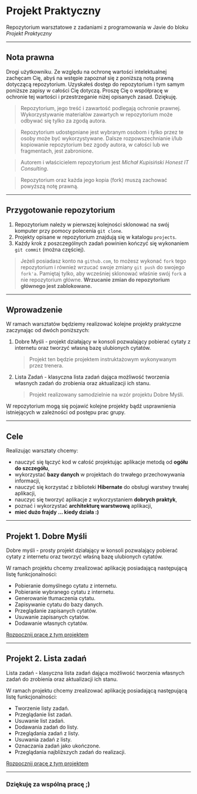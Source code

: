 # Projekt Praktyczny

Repozytorium warsztatowe z zadaniami z programowania w Javie do bloku _Projekt Praktyczny_

---

## Nota prawna

Drogi użytkowniku. Ze względu na ochronę wartości intelektualnej zachęcam Cię, abyś na wstępie zapoznał się z poniższą notą prawną dotyczącą repozytorium. Uzyskałeś dostęp do repozytorium i tym samym poniższe zapisy w całości Cię dotyczą. Proszę Cię o współpracę w ochronie tej wartości i przestrzeganie niżej opisanych zasad. Dziękuję.

> Repozytorium, jego treść i zawartość podlegają ochronie prawnej. Wykorzystywanie materiałów zawartych w repozytorium może odbywać się tylko za zgodą autora.

> Repozytorium udostępniane jest wybranym osobom i tylko przez te osoby może być wykorzystywane. Dalsze rozpowszechnianie i/lub kopiowanie repozytorium bez zgody autora, w całości lub we fragmentach, jest zabronione.

> Autorem i właścicielem repozytorium jest _Michał Kupisiński Honest IT Consulting_. 

> Repozytorium oraz każda jego kopia (fork) muszą zachować powyższą notę prawną.

---

## Przygotowanie repozytorium

1. Repozytorium należy w pierwszej kolejności sklonować na swój komputer przy pomocy polecenia `git clone`.
1. Projekty opisane w repozytorium znajdują się w katalogu `projects`.
1. Każdy krok z poszczególnych zadań powinien kończyć się wykonaniem `git commit` (można częściej).

> Jeżeli posiadasz konto na `github.com`, to możesz wykonać `fork` tego repozytorium i również wrzucać swoje zmiany `git push` do swojego `fork'a`. Pamiętaj tylko, aby wcześniej sklonować właśnie swój `fork` a nie repozytorium główne. **Wrzucanie zmian do repozytorium głównego jest zablokowane.**

---

## Wprowadzenie

W ramach warsztatów będziemy realizować kolejne projekty praktyczne zaczynając od dwóch poniższych:

1. Dobre Myśli - projekt działający w konsoli pozwalający pobierać cytaty z internetu oraz tworzyć własną bazę ulubionych cytatów.

   > Projekt ten będzie projektem instruktażowym wykonywanym przez trenera.
   
2. Lista Zadań - klasyczna lista zadań dająca możliwość tworzenia własnych zadań do zrobienia oraz aktualizacji ich stanu.
  
   > Projekt realizowany samodzielnie na wzór projektu Dobre Myśli.
   
W repozytorium mogą się pojawić kolejne projekty bądź usprawnienia istniejących w zależności od postępu prac grupy.
   
---

## Cele

Realizując warsztaty chcemy:
- nauczyć się łączyć kod w całość projektując aplikacje metodą od **ogółu do szczegółu**,
- wykorzystać **bazy danych** w projektach do trwałego przechowywania informacji,
- nauczyć się korzystać z biblioteki **Hibernate** do obsługi warstwy trwałej aplikacji,
- nauczyc się tworzyć aplikacje z wykorzystaniem **dobrych praktyk**,
- poznać i wykorzystać **architekturę warstwową** aplikacji,
- **mieć dużo frajdy ... kiedy działa :)**

---

## Projekt 1. Dobre Myśli

Dobre myśli - prosty projekt działający w konsoli pozwalający pobierać cytaty z internetu oraz tworzyć właśną bazę ulubionych cytatów.

W ramach projektu chcemy zrealizować aplikację posiadającą następującą listę funkcjonalności:
- Pobieranie domyślnego cytatu z internetu.
- Pobieranie wybranego cytatu z internetu.
- Generowanie tłumaczenia cytatu.
- Zapisywanie cytatu do bazy danych.
- Przeglądanie zapisanych cytatów.
- Usuwanie zapisanych cytatów.
- Dodawanie własnych cytatów.

[Rozpocznij pracę z tym projektem](projects/dobre-mysli/README.md)

---

## Projekt 2. Lista zadań

Lista zadań - klasyczna lista zadań dająca możliwość tworzenia własnych zadań do zrobienia oraz aktualizacji ich stanu.

W ramach projektu chcemy zrealizować aplikację posiadającą następującą listę funkcjonalności:
- Tworzenie listy zadań.
- Przeglądanie list zadań.
- Usuwanie list zadań.
- Dodawania zadań do listy.
- Przeglądania zadań z listy.
- Usuwania zadań z listy.
- Oznaczania zadań jako ukończone.
- Przeglądania najbliższych zadań do realizacji.

[Rozpocznij pracę z tym projektem](projects/lista-zadan/README.md)

---

### Dziękuję za wspólną pracę ;)
